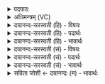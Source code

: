 <details><summary>पदपाठः</summary>

इ॒यम्। ते॒। य॒ज्ञिया॑। त॒नूः। अ॒पः। मु॒ञ्चा॒मि॒। न। प्र॒जामिति॑ प्र॒ऽजाम्। अ॒ꣳहो॒मुच॒ इत्य॑ꣳह॒ऽमुचः॑। स्वाहा॑कृता॒ इति॒ स्वाहा॑ऽकृताः। पृ॒थि॒वीम्। आ। वि॒श॒त॒। पृ॒थि॒व्या। सम्। भ॒व॒। १३।
</details>

<details><summary>अधिमन्त्रम् (VC)</summary>

- आपो देवता
- आङ्गिरस ऋषयः
- भूरिग् आर्षी बृहती
- मध्यमः
</details>

<details><summary>दयानन्द-सरस्वती (हि) - विषयः</summary>

फिर वे जल कैसे हैं, इस विषय का उपदेश अगले मन्त्र में किया है ॥
</details>

<details><summary>दयानन्द-सरस्वती (हि) - पदार्थः</summary>

पदार्थान्वयभाषाः -  हे विद्वन् मनुष्य ! जैसे (ते) तेरा जो (इयम्) यह (यज्ञिया) यज्ञ के योग्य (तनूः) शरीर (अपः) जल, प्राण वा (प्रजाम्) प्रजा की रक्षा करता है, जिसको तू नहीं छोड़ता, मैं भी अपने उस शरीर को विना पूर्ण आयु भोगे प्रमाद से बीच में (न मुञ्चामि) नहीं छोड़ता हूँ। हे मनुष्यो ! जैसे तुम (पृथिव्या) भूमि के साथ वैभवयुक्त होते (अंहोमुचः) दुःखों को छुड़ाने वा (स्वाहाकृताः) वाणी से सिद्ध किये हुए (अपः) जल और (पृथिवीम्) भूमि को (आविशत) अच्छे प्रकार विज्ञान से प्रवेश करते हो, मैं इनसे ऐश्वर्य्यसहित और इनमें प्रविष्ट होता हूँ, वैसे तू भी (सम्भव) हो और प्रवेश कर ॥१३॥
</details>

<details><summary>दयानन्द-सरस्वती (हि) - भावार्थः</summary>

भावार्थभाषाः -  इस मन्त्र में वाचकलुप्तोपमालङ्कार है। मनुष्यों को चाहिये कि विद्या से परस्पर पदार्थों का मेल और सेवन कर रोगरहित शरीर तथा आत्मा की रक्षा करके सुखी रहना चाहिये ॥१३॥
</details>

<details><summary>दयानन्द-सरस्वती (सं) - विषयः</summary>

पुनस्ता आपः कीदृशः सन्तीत्युपदिश्यते ॥
</details>

<details><summary>दयानन्द-सरस्वती (सं) - पदार्थः</summary>

पदार्थान्वयभाषाः -  हे विद्वन् ! यथा ते तव येयं यज्ञिया तनूरपः प्राणान् प्रजां पालनीयां न त्यजति, यं त्वं न मुञ्चसि यथैवाहमेता ईदृशं स्वशरीरं च न मुञ्चामि न परित्यजामि, हे मनुष्याः ! यथा यूयं पृथिव्या सह संभवतांहोमुचः स्वाहाकृता अपः पृथिवीं चाविशत, विज्ञानेन समन्तात् प्रवेशं कुरुताहं च सम्भवाम्याविशामि, तथा त्वमपि सम्भव चाविश ॥१३॥
</details>

<details><summary>दयानन्द-सरस्वती (सं) - भावार्थः</summary>

भावार्थभाषाः -  अत्र वाचकलुप्तोपमालङ्कारः। सर्वैर्मनुष्यैर्विद्यया परस्परं पदार्थान् मेलयित्वा सेवित्वा रोगरहितं शरीरमात्मानं च पालयित्वा सुखयितव्यम् ॥१३॥
</details>

<details><summary>सविता जोशी ← दयानन्दः (म) - भावार्थः</summary>

भावार्थभाषाः -  या मंत्रात वाचक लुप्तोपमालंकार आहे. माणसांनी विद्यायुक्त होऊन पदार्थांचा परस्पर संयोग करावा व त्यांचे सेवन करून रोगरहित व्हावे आणि शरीर व आत्मा यांचे रक्षण करून सुखी व्हावे.
</details>